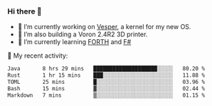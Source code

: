 ### Hi there 👋

<!--
**berkus/berkus** is a ✨ _special_ ✨ repository because its `README.md` (this file) appears on your GitHub profile.

Here are some ideas to get you started:

- 🔭 I’m currently working on ...
- 🌱 I’m currently learning ...
- 👯 I’m looking to collaborate on ...
- 🤔 I’m looking for help with ...
- 💬 Ask me about ...
- 📫 How to reach me: ...
- 😄 Pronouns: ...
- ⚡ Fun fact: ...
-->

- 🔭 I’m currently working on [Vesper](https://github.com/metta-systems/vesper), a kernel for my new OS.
- 🔭 I’m also building a Voron 2.4R2 3D printer.
- 🌱 I’m currently learning [FORTH](http://forth.com/starting-forth/) and [F#](https://fsharpforfunandprofit.com/)

💼 My recent activity:

<!--START_SECTION:waka-->

```txt
Java       8 hrs 29 mins   ████████████████████░░░░░   80.20 %
Rust       1 hr 15 mins    ███░░░░░░░░░░░░░░░░░░░░░░   11.88 %
TOML       25 mins         █░░░░░░░░░░░░░░░░░░░░░░░░   03.96 %
Bash       15 mins         ▓░░░░░░░░░░░░░░░░░░░░░░░░   02.44 %
Markdown   7 mins          ▒░░░░░░░░░░░░░░░░░░░░░░░░   01.15 %
```

<!--END_SECTION:waka-->
